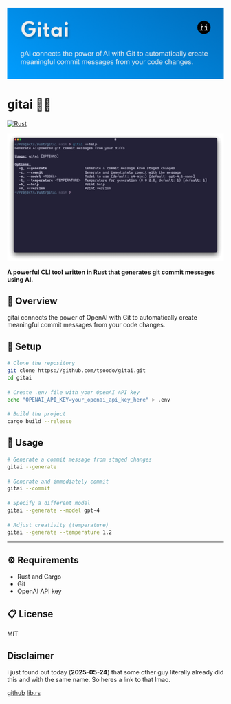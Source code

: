![gitai_banner](./pics/gitai.png)

# gitai 🤖📝
[![Rust](https://github.com/tsoodo/gitai/actions/workflows/rust.yml/badge.svg)](https://github.com/tsoodo/gitai/actions/workflows/rust.yml)

![gitai_screenshot](./pics/example.png)

**A powerful CLI tool written in Rust that generates git commit messages using AI.**

## 🦀 Overview

gitai connects the power of OpenAI with Git to automatically create meaningful commit messages from your code changes.

## 🔧 Setup

```bash
# Clone the repository
git clone https://github.com/tsoodo/gitai.git
cd gitai 

# Create .env file with your OpenAI API key
echo "OPENAI_API_KEY=your_openai_api_key_here" > .env

# Build the project
cargo build --release
```

## 🚀 Usage

```bash
# Generate a commit message from staged changes
gitai --generate

# Generate and immediately commit
gitai --commit

# Specify a different model
gitai --generate --model gpt-4

# Adjust creativity (temperature)
gitai --generate --temperature 1.2
```

---

## ⚙️ Requirements

- Rust and Cargo
- Git
- OpenAI API key

## 📋 License

MIT

## Disclaimer
i just found out today (**2025-05-24**) that some other guy literally already did this and with the same name. So heres a link to that lmao. 

[github](https://github.com/dpecos/gitai)
[lib.rs](https://lib.rs/crates/gitai)
